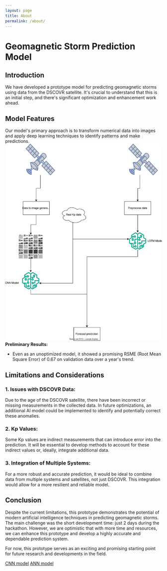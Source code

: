 ```yaml
---
layout: page
title: About
permalink: /about/
---
```


# Geomagnetic Storm Prediction Model

## Introduction

We have developed a prototype model for predicting geomagnetic storms using data from the DSCOVR satellite. It's crucial to understand that this is an initial step, and there's significant optimization and enhancement work ahead.

## Model Features

Our model's primary approach is to transform numerical data into images and apply deep learning techniques to identify patterns and make predictions. 
<img src = "/assets/img/dia.svg" alt="My Happy SVG"/>
**Preliminary Results:**
- Even as an unoptimized model, it showed a promising RSME (Root Mean Square Error) of 0.67 on validation data over a year's trend.

## Limitations and Considerations

### 1. **Issues with DSCOVR Data:** 
Due to the age of the DSCOVR satellite, there have been incorrect or missing measurements in the collected data. In future optimizations, an additional AI model could be implemented to identify and potentially correct these anomalies.

### 2. **Kp Values:** 
Some Kp values are indirect measurements that can introduce error into the prediction. It will be essential to develop methods to account for these indirect values or, ideally, integrate additional data.

### 3. **Integration of Multiple Systems:** 
For a more robust and accurate prediction, it would be ideal to combine data from multiple systems and satellites, not just DSCOVR. This integration would allow for a more resilient and reliable model.

## Conclusion

Despite the current limitations, this prototype demonstrates the potential of modern artificial intelligence techniques in predicting geomagnetic storms. The main challenge was the short development time: just 2 days during the hackathon. However, we are optimistic that with more time and resources, we can enhance this prototype and develop a highly accurate and dependable prediction system.

For now, this prototype serves as an exciting and promising starting point for future research and developments in the field.

[CNN model](https://colab.research.google.com/drive/1ow2oKtXP_ybUS_k49eYsizBxIV9xKzEw?usp=sharing)
[ANN model](https://colab.research.google.com/drive/1JQ0O0u_J18TkifCmi2h8PUnuRTVXijl6?usp=sharing)